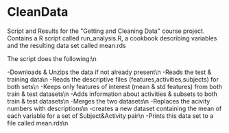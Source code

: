 # CleanData

Script and Results for the "Getting and Cleaning Data" course project. Contains a R script called run_analysis.R, a cookbook describing variables and the resulting data set called mean.rds

The script does the following:\n

  -Downloads & Unzips the data if not already present\n
  -Reads the test & training data\n
  -Reads the descriptive files (features,activities,subjects) for both sets\n
  -Keeps only features of interest (mean & std features) from both train & test datasets\n
  -Adds information about activities & subsets to both train & test datasets\n
  -Merges the two datasets\n
  -Replaces the acivity numbers with descriptions\n
  -creates a new dataset containing the mean of each variable for a set of Subject&Activity pair\n
  -Prints this data set to a file called mean.rds\n
  
  
  
  
